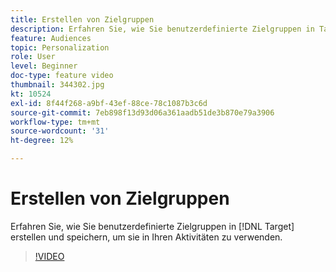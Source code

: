 ```yaml
---
title: Erstellen von Zielgruppen
description: Erfahren Sie, wie Sie benutzerdefinierte Zielgruppen in Target erstellen und speichern, um sie in Ihren Aktivitäten zu verwenden.
feature: Audiences
topic: Personalization
role: User
level: Beginner
doc-type: feature video
thumbnail: 344302.jpg
kt: 10524
exl-id: 8f44f268-a9bf-43ef-88ce-78c1087b3c6d
source-git-commit: 7eb898f13d93d06a361aadb51de3b870e79a3906
workflow-type: tm+mt
source-wordcount: '31'
ht-degree: 12%

---
```


# Erstellen von Zielgruppen

Erfahren Sie, wie Sie benutzerdefinierte Zielgruppen in [!DNL Target] erstellen und speichern, um sie in Ihren Aktivitäten zu verwenden.

>[!VIDEO](https://video.tv.adobe.com/v/344302/?quality=12&learn=on)
